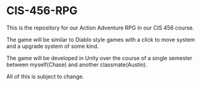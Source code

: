 # CIS-456-RPG

This is the repository for our Action Adventure RPG in our CIS 456 course.

The game will be similar to Diablo style games with a click to move system and a upgrade system of some kind. 

The game will be developed in Unity over the course of a single semester between myself(Chase) and another classmate(Austin).

All of this is subject to change.
